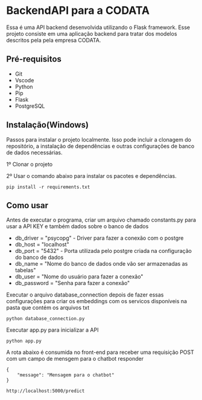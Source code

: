 # BackendAPI para a CODATA

Essa é uma API backend desenvolvida utilizando o Flask framework. 
Esse projeto consiste em uma aplicação backend para tratar dos modelos
descritos pela pela empresa CODATA.

## Pré-requisitos 
- Git
- Vscode
- Python
- Pip
- Flask
- PostgreSQL

## Instalação(Windows)

Passos para instalar o projeto localmente. Isso pode incluir a clonagem do repositório, a instalação de dependências e outras configurações de banco de dados necessárias.

1º Clonar o projeto

2º Usar o comando abaixo para instalar os pacotes e dependências.
```
pip install -r requirements.txt
```

## Como usar

Antes de executar o programa, criar um arquivo chamado constants.py para usar a API KEY e também dados sobre o banco de dados
- db_driver = "psycopg" - Driver para fazer a conexão com o postgre
- db_host = "localhost"
- db_port = "5432" - Porta utilizada pelo postgre criada na configuração do banco de dados
- db_name =  "Nome do banco de dados onde vão ser armazenadas as tabelas"
- db_user = "Nome do usuário para fazer a conexão"
- db_password = "Senha para fazer a conexão"

Executar o arquivo database_connection depois de fazer essas configurações para criar os embeddings com os servicos disponíveis na pasta que contém os arquivos txt

```
python database_connection.py
```

Executar app.py para inicializar a API

```
python app.py
```

A rota abaixo é consumida no front-end para receber uma requisição POST com um campo de mensgem para o chatbot responder

```
{
    "message": "Mensagem para o chatbot"
}
```

```
http://localhost:5000/predict
```
